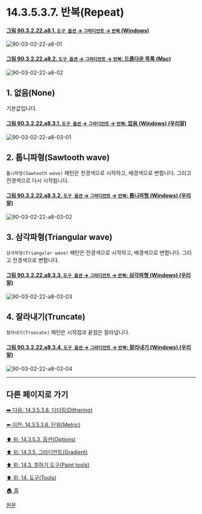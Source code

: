 # 14.3.5.3.7. 반복(Repeat)

<a id="90-03-02-22-a8-01"></a>

#### [그림 90.3.2.22.a8.1. `도구 옵션` → `그라디언트` → `반복` (Windows)](./90-03-02-22-gradient.md#90-03-02-22-a8-01)
![90-03-02-22-a8-01](https://github.com/wonder13662/gimp/assets/15767104/29d4c268-8e47-4f56-9ded-db3a7cd83df7)

<a id="90-03-02-22-a8-02"></a>

#### [그림 90.3.2.22.a8.2. `도구 옵션` → `그라디언트` → `반복`: 드롭다운 목록 (Mac)](./90-03-02-22-gradient.md#90-03-02-22-a8-02)
![90-03-02-22-a8-02](https://github.com/wonder13662/gimp/assets/15767104/65531f3d-f414-4ed5-a202-56d65620fbaf)

## 1. 없음(None)
기본값입니다.

<a id="90-03-02-22-a8-03-01"></a>

#### [그림 90.3.2.22.a8.3.1. `도구 옵션` → `그라디언트` → `반복`: 없음 (Windows) (우리말)](./90-03-02-22-gradient.md#90-03-02-22-a8-03-01)
![90-03-02-22-a8-03-01](https://github.com/wonder13662/gimp/assets/15767104/13a3879f-d68e-4cfb-8a8b-fcc997a444ec)

## 2. 톱니파형(Sawtooth wave)
`톱니파형(Sawtooth wave)` 패턴은 전경색으로 시작하고, 배경색으로 변합니다. 그리고 전경색으로 다시 시작됩니다.

<a id="90-03-02-22-a8-03-02"></a>

#### [그림 90.3.2.22.a8.3.2. `도구 옵션` → `그라디언트` → `반복`: 톱니파형 (Windows) (우리말)](./90-03-02-22-gradient.md#90-03-02-22-a8-03-02)
![90-03-02-22-a8-03-02](https://github.com/wonder13662/gimp/assets/15767104/86b4bc6a-6932-4166-baae-42cb37a07c29)

## 3. 삼각파형(Triangular wave)
`삼각파형(Triangular wave)` 패턴은 전경색으로 시작하고, 배경색으로 변합니다. 그리고 전경색으로 변합니다.

<a id="90-03-02-22-a8-03-03"></a>

#### [그림 90.3.2.22.a8.3.3. `도구 옵션` → `그라디언트` → `반복`: 삼각파형 (Windows) (우리말)](./90-03-02-22-gradient.md#90-03-02-22-a8-03-03)
![90-03-02-22-a8-03-03](https://github.com/wonder13662/gimp/assets/15767104/954b793b-e900-4883-982a-c3853b64ed9f)

## 4. 잘라내기(Truncate)
`잘라내기(Truncate)` 패턴은 시작점과 끝점은 잘라냅니다.

<a id="90-03-02-22-a8-03-04"></a>

#### [그림 90.3.2.22.a8.3.4. `도구 옵션` → `그라디언트` → `반복`: 잘라내기 (Windows) (우리말)](./90-03-02-22-gradient.md#90-03-02-22-a8-03-04)
![90-03-02-22-a8-03-04](https://github.com/wonder13662/gimp/assets/15767104/dfd60966-5ece-48dd-8b6d-aa820216a8a5)

***

## 다른 페이지로 가기

[➡️ 다음: 14.3.5.3.8. 디더링(Dithering)](./14-03-05-03-08-dithering.md)

[⬅️ 이전: 14.3.5.3.6. 단위(Metric)](./14-03-05-03-06-metric.md)

[⬆️ 위: 14.3.5.3. 옵션(Options)](14-03-05-03-00-options.md)

[⬆️ 위: 14.3.5. 그라디언트(Gradient)](./14-03-05-00-gradient.md)

[⬆️ 위: 14.3. 칠하기 도구(Paint tools)](./14-03-00-paint-tools.md)

[⬆️ 위: 14. 도구(Tools)](./14-00-tools.md)

[🏠 홈](./00-home.md)

[원문](https://docs.gimp.org/2.10/ko/gimp-tool-bucket-fill.html#idm12721)
